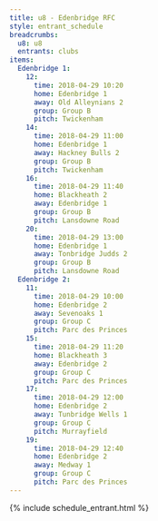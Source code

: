 ```yaml
---
title: u8 - Edenbridge RFC
style: entrant_schedule
breadcrumbs:
  u8: u8
  entrants: clubs
items:
  Edenbridge 1:
    12:
      time: 2018-04-29 10:20
      home: Edenbridge 1
      away: Old Alleynians 2
      group: Group B
      pitch: Twickenham
    14:
      time: 2018-04-29 11:00
      home: Edenbridge 1
      away: Hackney Bulls 2
      group: Group B
      pitch: Twickenham
    16:
      time: 2018-04-29 11:40
      home: Blackheath 2
      away: Edenbridge 1
      group: Group B
      pitch: Lansdowne Road
    20:
      time: 2018-04-29 13:00
      home: Edenbridge 1
      away: Tonbridge Judds 2
      group: Group B
      pitch: Lansdowne Road
  Edenbridge 2:
    11:
      time: 2018-04-29 10:00
      home: Edenbridge 2
      away: Sevenoaks 1
      group: Group C
      pitch: Parc des Princes
    15:
      time: 2018-04-29 11:20
      home: Blackheath 3
      away: Edenbridge 2
      group: Group C
      pitch: Parc des Princes
    17:
      time: 2018-04-29 12:00
      home: Edenbridge 2
      away: Tunbridge Wells 1
      group: Group C
      pitch: Murrayfield
    19:
      time: 2018-04-29 12:40
      home: Edenbridge 2
      away: Medway 1
      group: Group C
      pitch: Parc des Princes
---
```


{% include schedule_entrant.html %}
